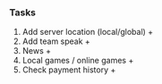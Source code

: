 ### Tasks

1. Add server location (local/global) +
2. Add team speak +
3. News +
4. Local games / online games +
5. Check payment history +
